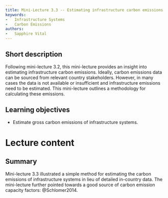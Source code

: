 ```yaml
---
title: Mini-Lecture 3.3 -- Estimating infrastructure carbon emissions
keywords:
-   Infrastructure Systems
-   Carbon Emissions
authors:
-   Sapphire Vital
---
```


## Short description

Following mini-lecture 3.2, this mini-lecture provides an insight into
estimating infrastructure carbon emissions. Ideally, carbon emissions
data can be sourced from relevant country stakeholders. However, in many
cases the data is not available or insufficient and infrastructure
emissions need to be estimated. This mini-lecture outlines a methodology
for calculating these emissions.

## Learning objectives

-   Estimate gross carbon emissions of infrastructure systems.

# Lecture content



## Summary

Mini-lecture 3.3 illustrated a simple method for estimating the carbon
emissions of infrastructure systems in lieu of detailed in-country data.
The mini-lecture further pointed towards a good source of carbon
emission capacity factors: @Schlomer2014.
